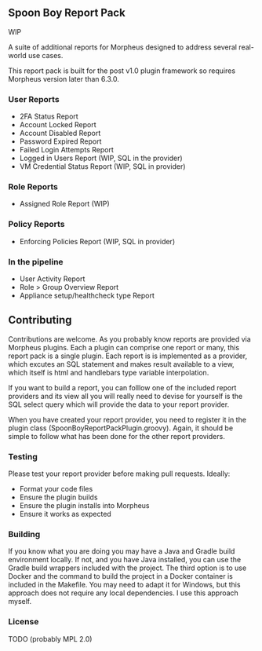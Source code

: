 ## Spoon Boy Report Pack

WIP

A suite of additional reports for Morpheus designed to address several real-world use cases.

This report pack is built for the post v1.0 plugin framework so requires Morpheus version later than 6.3.0.

### User Reports

- 2FA Status Report
- Account Locked Report
- Account Disabled Report
- Password Expired Report
- Failed Login Attempts Report
- Logged in Users Report (WIP, SQL in the provider)
- VM Credential Status Report (WIP, SQL in provider)


### Role Reports

- Assigned Role Report (WIP)

### Policy Reports

- Enforcing Policies Report (WIP, SQL in provider)

### In the pipeline

- User Activity Report
- Role > Group Overview Report
- Appliance setup/healthcheck type Report

## Contributing

Contributions are welcome. As you probably know reports are provided via Morpheus plugins.
Each a plugin can comprise one report or many, this report pack is a single plugin. 
Each report is is implemented as a provider, which excutes an SQL statement and 
makes result available to a view, which itself is html and handlebars type variable interpolation.

If you want to build a report, you can folllow one of the included report providers and its view
all you will really need to devise for yourself is the SQL select query which will provide the data 
to your report provider.

When you have created your report provider, you need to register it in the plugin class (SpoonBoyReportPackPlugin.groovy).
Again, it should be simple to follow what has been done for the other report providers.

### Testing

Please test your report provider before making pull requests. Ideally:
- Format your code files
- Ensure the plugin builds
- Ensure the plugin installs into Morpheus
- Ensure it works as expected

### Building

If you know what you are doing you may have a Java and Gradle build environment locally. 
If not, and you have Java installed, you can use the Gradle build wrappers included with the project.
The third option is to use Docker and the command to build the project in a Docker container is included in the Makefile.
You may need to adapt it for Windows, but this approach does not require any local dependencies. I use this approach myself.

### License

TODO (probably MPL 2.0)

